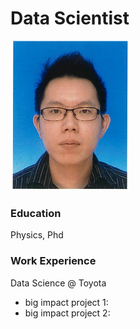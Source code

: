 # Data Scientist

![wow](/assets/img/Leo.png)



### Education
Physics, Phd

### Work Experience
Data Science @ Toyota
- big impact project 1:
- big impact project 2:

